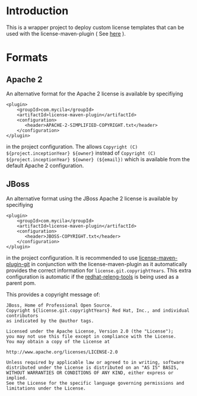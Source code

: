
Introduction
============

This is a wrapper project to deploy custom license templates that can be used with the license-maven-plugin ( See [here](http://code.mycila.com/license-maven-plugin) ).

Formats
=======

Apache 2
--------
An alternative format for the Apache 2 license is available by specifiying

    <plugin>
        <groupId>com.mycila</groupId>
        <artifactId>license-maven-plugin</artifactId>
        <configuration>
           <header>APACHE-2-SIMPLIFIED-COPYRIGHT.txt</header>
        </configuration>
    </plugin>

in the project configuration. The allows `Copyright (C) ${project.inceptionYear} ${owner}` instead of `Copyright (C) ${project.inceptionYear} ${owner} (${email})` which is available from the default Apache 2 configuration.

JBoss
-----

An alternative format using the JBoss Apache 2 license is available by specifiying

    <plugin>
        <groupId>com.mycila</groupId>
        <artifactId>license-maven-plugin</artifactId>
        <configuration>
           <header>JBOSS-COPYRIGHT.txt</header>
        </configuration>
    </plugin>

in the project configuration. It is recommended to use [license-maven-plugin-git](https://github.com/mycila/license-maven-plugin/tree/master/license-maven-plugin-git) in conjunction with the license-maven-plugin as it automatically provides the correct information for `license.git.copyrightYears`. This extra configuration is automatic if the [redhat-releng-tools](https://github.com/release-engineering/redhat-releng-tools) is being used as a parent pom.

This provides a copyright message of:

    JBoss, Home of Professional Open Source.
    Copyright ${license.git.copyrightYears} Red Hat, Inc., and individual contributors
    as indicated by the @author tags.

    Licensed under the Apache License, Version 2.0 (the "License");
    you may not use this file except in compliance with the License.
    You may obtain a copy of the License at

    http://www.apache.org/licenses/LICENSE-2.0

    Unless required by applicable law or agreed to in writing, software
    distributed under the License is distributed on an "AS IS" BASIS,
    WITHOUT WARRANTIES OR CONDITIONS OF ANY KIND, either express or implied.
    See the License for the specific language governing permissions and
    limitations under the License.
